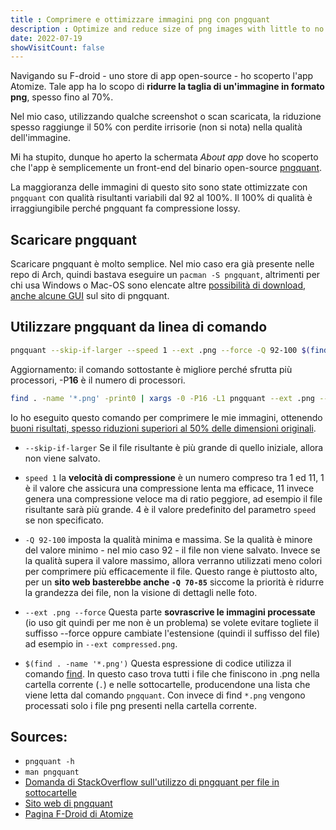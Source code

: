 ```yaml
---
title : Comprimere e ottimizzare immagini png con pngquant
description : Optimize and reduce size of png images with little to no loss using pngquant.
date: 2022-07-19
showVisitCount: false
---
```


Navigando su F-droid - uno store di app open-source - ho scoperto l'app Atomize. Tale app ha lo scopo di **ridurre la taglia di un'immagine in formato png**, spesso fino al 70%.

Nel mio caso, utilizzando qualche screenshot o scan scaricata, la riduzione spesso raggiunge il 50% con perdite irrisorie (non si nota) nella qualità dell'immagine.

Mi ha stupito, dunque ho aperto la schermata _About app_ dove ho scoperto che l'app è semplicemente un front-end del binario open-source [pngquant](https://pngquant.org/).

La maggioranza delle immagini di questo sito sono state ottimizzate con `pngquant` con qualità risultanti variabili dal 92 al 100%. Il 100% di qualità è irraggiungibile perché pngquant fa compressione lossy.


## Scaricare pngquant

Scaricare pngquant è molto semplice. Nel mio caso era già presente nelle repo di Arch, quindi bastava eseguire un `pacman -S pngquant`, altrimenti per chi usa Windows o Mac-OS sono elencate altre [possibilità di download, anche alcune GUI](https://pngquant.org/#download) sul sito di pngquant.

## Utilizzare pngquant da linea di comando

```bash
pngquant --skip-if-larger --speed 1 --ext .png --force -Q 92-100 $(find . -name '*.png')
```


Aggiornamento: il comando sottostante è migliore perché sfrutta più processori, -P**16** è il numero di processori.
```bash
find . -name '*.png' -print0 | xargs -0 -P16 -L1 pngquant --ext .png --force -Q 92-100 --skip-if-larger
```

Io ho eseguito questo comando per comprimere le mie immagini, ottenendo [buoni risultati, spesso riduzioni superiori al 50% delle dimensioni originali](https://github.com/bortox/bortox.github.io/commit/66be5b1c05d14b2a1b0e2ef922b4e0d5a5dbae24).

* `--skip-if-larger` Se il file risultante è più grande di quello iniziale, allora non viene salvato.

* `speed 1` la **velocità di compressione** è un numero compreso tra 1 ed 11, 1 è il valore che assicura una compressione lenta ma efficace, 11 invece genera una compressione veloce ma di ratio peggiore, ad esempio il file risultante sarà più grande. 4 è il valore predefinito del parametro `speed` se non specificato.

* `-Q 92-100` imposta la qualità minima e massima. Se la qualità è minore del valore minimo - nel mio caso 92 - il file non viene salvato. Invece se la qualità supera il valore massimo, allora verranno utilizzati meno colori per comprimere più efficacemente il file. Questo range è piuttosto alto, per un **sito web basterebbe anche `-Q 70-85`** siccome la priorità è ridurre la grandezza dei file, non la visione di dettagli nelle foto.  

* `--ext .png --force` Questa parte **sovrascrive le immagini processate** (io uso git quindi per me non è un problema) se volete evitare togliete il suffisso --force oppure cambiate l'estensione (quindi il suffisso del file) ad esempio in `--ext compressed.png`.

* `$(find . -name '*.png')` Questa espressione di codice utilizza il comando [find](https://manned.org/find). In questo caso trova tutti i file che finiscono in .png nella cartella corrente (`.`) e nelle sottocartelle, producendone una lista che viene letta dal comando `pngquant`. Con invece di find `*.png` vengono processati solo i file png presenti nella cartella corrente.

## Sources:

* `pngquant -h`
* `man pngquant`
* [Domanda di StackOverflow sull'utilizzo di pngquant per file in sottocartelle](https://stackoverflow.com/questions/9647920/recursively-batch-process-files-with-pngquant/9649214#9649214)
* [Sito web di pngquant](https://pngquant.org/)
* [Pagina F-Droid di Atomize](https://f-droid.org/en/packages/com.wrmndfzzy.atomize/)